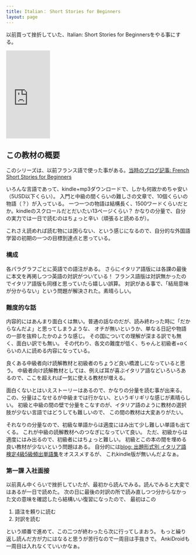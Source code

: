 ```yaml
---
title: Italian： Short Stories for Beginners
layout: page
---
```


以前買って挫折していた、Italian: Short Stories for Beginnersをやる事にする。

<iframe style="width:120px;height:240px;" marginwidth="0" marginheight="0" scrolling="no" frameborder="0" src="https://rcm-fe.amazon-adsystem.com/e/cm?ref=qf_sp_asin_til&t=karino203-22&m=amazon&o=9&p=8&l=as1&IS1=1&detail=1&asins=B06XR34CK3&bc1=ffffff&lt1=_top&fc1=333333&lc1=0066c0&bg1=ffffff&f=ifr"> </iframe>

## この教材の概要

このシリーズは、以前フランス語で使った事がある。[当時のブログ記事: French Short Stories for Beginners](https://karino2.github.io/2018/05/13/205.html)

いろんな言語であって、kindle+mp3ダウンロードで、しかも何故かめちゃ安い（5USD以下くらい）。
入門と中級の間くらいの難しさの文章で、10個くらいの物語（？）が入っている。
一つ一つの物語は結構長く、1500ワードくらいだとか。kindleのスクロールだとだいたい13ページくらい？
かなりの分量で、自分の実力では一日で読むのはちょっと辛い（頑張ると読めるが）。

これさえ読めれば読む物には困らない、という感じになるので、自分的な外国語学習の初期の一つの目標到達点と思っている。

### 構成

各パラグラフごとに英語での語注がある。
さらにイタリア語版には各課の最後に本文を再掲しつつ英語の対訳がついている！
フランス語版は対訳無かったのでイタリア語版も同様と思っていたら嬉しい誤算。
対訳がある事で、「結局意味が分からない」という問題が解決された。素晴らしい。

### 難度的な話

内容的にはあんまり面白くは無い。普通の話なのだが、読み終わった時に「だからなんだよ」と思ってしまうような、
オチが無いというか、単なる日記や物語の一部を抜粋したかのような感じ。
その国についての理解が深まる訳でも無く、面白い訳でも無い。
その代わり、各文の難度が低く、ちゃんと初級者+αくらいの人に読める内容になっている。

良くある中級者向け読解教材と初級者のちょうど良い橋渡しになっていると思う。
中級者向け読解教材としては、例えば耳が喜ぶイタリア語などいろいろあるので、ここを超えれば一気に使える教材が増える。

面白くないとはいえストーリーはあるので、かなりの分量を読む事が出来る。
この、分量はこなせるが中級までは行かない、というギリギリな感じが素晴らしい。
初級と中級の間の壁で分量をこなすのが、イタリア語のように教材の選択肢が少ない言語ではどうしても難しいので、
この間の教材は大変ありがたい。

それなりの分量なので、初級な単語からは適度にはみ出て少し難しい単語も出てくる。
これが中級の読解教材へのつなぎになっていて良い。
ただ、初級からは適度にはみ出るので、初級者にはちょっと難しい。
初級とこの本の間を埋める良い教材が少ないという問題はある。
自分的には[blog: 出題形式別 イタリア語検定4級5級頻出単語集](https://karino2.github.io/2020/07/26/italy_vocab.html)をオススメするが、
これkindle版が無いんだよなぁ。

### 第一課 入社面接

以前真ん中くらいで挫折していたが、最初から読んでみる。読んでみると大変ではあるが一日で読めた。
次の日に最後の対訳の所で読み直しつつ分からなかった文の意味を確認したら結構いい復習になったので、
最初はこの

1. 語注を頼りに読む
2. 対訳を読む

という順番で進めて、この二つが終わったら次に行ってしまおう。
もっと繰り返し読んだ方が力にはなると思うが苦行なので一周目は手抜きで。
AnkiDroidも一周目は入れなくていいかなぁ。